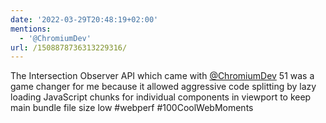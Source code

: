 ```yaml
---
date: '2022-03-29T20:48:19+02:00'
mentions:
  - '@ChromiumDev'
url: /1508878736313229316/
---
```

The Intersection Observer API which came with [@ChromiumDev](https://twitter.com/@ChromiumDev) 51 was a game changer for me because it allowed aggressive code splitting by lazy loading JavaScript chunks for individual components in viewport to keep main bundle file size low #webperf #100CoolWebMoments

